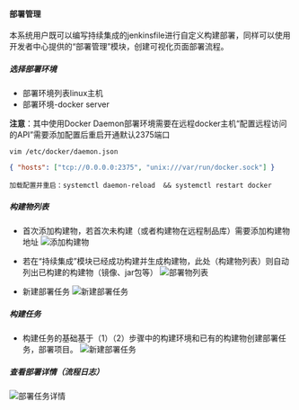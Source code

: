 #### 部署管理
本系统用户既可以编写持续集成的jenkinsfile进行自定义构建部署，同样可以使用开发者中心提供的“部署管理”模块，创建可视化页面部署流程。

##### 选择部署环境

- 部署环境列表linux主机
- 部署环境-docker server

**注意**：其中使用Docker Daemon部署环境需要在远程docker主机“配置远程访问的API”需要添加配置后重启开通默认2375端口

`vim /etc/docker/daemon.json`
```json
{ "hosts": ["tcp://0.0.0.0:2375", "unix:///var/run/docker.sock"] }
```
`加载配置并重启：systemctl daemon-reload  && systemctl restart docker`

##### 构建物列表
- 首次添加构建物，若首次未构建（或者构建物在远程制品库）需要添加构建物地址
![添加构建物](http://10.167.6.103:4999/server/../Public/Uploads/2020-07-14/5f0d2d32d2abe.PNG "添加构建物")

- 若在“持续集成”模块已经成功构建并生成构建物，此处（构建物列表）则自动列出已构建的构建物（镜像、jar包等）
![部署物列表](http://10.167.6.103:4999/server/../Public/Uploads/2020-07-14/5f0d2cfc38cb9.PNG "部署物列表")

- 新建部署任务
![新建部署任务](http://10.167.6.103:4999/server/../Public/Uploads/2020-07-14/5f0d2db6d5289.PNG "新建部署任务")

##### 构建任务
- 构建任务的基础基于（1）（2）步骤中的构建环境和已有的构建物创建部署任务，部署项目。
![新建部署任务](http://10.167.6.103:4999/server/../Public/Uploads/2020-07-14/5f0d2d5d3f1cf.PNG "新建部署任务")

##### 查看部署详情（流程日志）
![部署任务详情](http://10.167.6.103:4999/server/../Public/Uploads/2020-07-14/5f0d2de9b87c8.PNG "部署任务详情")
